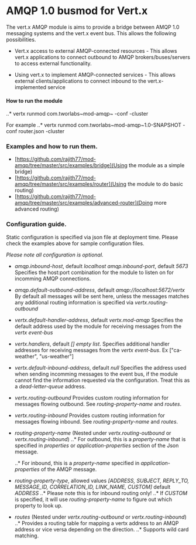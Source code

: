 AMQP 1.0 busmod for Vert.x
==========================

The vert.x AMQP module is aims to provide a bridge between AMQP 1.0 messaging systems and the vert.x event bus. This allows the following possibilities.

* Vert.x access to external AMQP-connected resources - This allows vert.x applications to connect outbound to AMQP brokers/buses/servers to access external functionality.

* Using vert.x to implement AMQP-connected services - This allows external clients/applications to connect inbound to the vert.x-implemented service

#### How to run the module
..* vertx runmod com.tworlabs~mod-amqp~<version> -conf <config-file> -cluster

For example
..* vertx runmod com.tworlabs~mod-amqp~1.0-SNAPSHOT -conf router.json -cluster

### Examples and how to run them.
* [https://github.com/rajith77/mod-amqp/tree/master/src/examples/bridge](Using the module as a simple bridge)
* [https://github.com/rajith77/mod-amqp/tree/master/src/examples/router](Using the module to do basic routing)
* [https://github.com/rajith77/mod-amqp/tree/master/src/examples/advanced-router](Doing more advanced routing)

### Configuration guide.
Static configuration is specified via json file at deployment time.
Please check the examples above for sample configuration files.

*Please note all configuration is optional.*

* *amqp.inbound-host*, default *localhost*
  *amqp.inbound-port*, default *5673*
  Specifies the host:port combination for the module to listen on for incomming AMQP connections.

* *amqp.default-outbound-address*, default *amqp://localhost:5672/vertx*
  By default all messages will be sent here, unless the messages matches any additional routing information is specified via *vertx.routing-outbound*

* *vertx.default-handler-address*, default *vertx.mod-amqp*
  Specifies the default address used by the module for receiving messages from the *vertx event-bus*

* *vertx.handlers*, default *[] empty list*.
  Specifies additional handler addresses for receiving messages from the *vertx event-bus*.
  Ex ["ca-weather", "us-weather"]

* *vertx.default-inbound-address*, default *null*
  Specifies the address used when sending incomming messages to the event bus, if the module cannot find the information requested via the configuration. Treat this as a *dead-letter-queue* address.

* *vertx.routing-outbound*
  Provides custom routing information for messages flowing outbound. See *routing-property-name* and *routes*.

* *vertx.routing-inbound*
  Provides custom routing information for messages flowing inbound. See *routing-property-name* and *routes*.

* *routing-property-name* (Nested under *vertx.routing-outbound* or *vertx.routing-inbound*)
  ..* For outbound, this is a *property-name* that is specified in *properties* or *application-properties* section of the Json message.
  
  ..* For inbound, this is a *property-name* specified in *application-properties* of the AMQP message.

* *routing-property-type*, allowed values *[ADDRESS, SUBJECT, REPLY_TO, MESSAGE_ID, CORRELATION_ID, LINK_NAME, CUSTOM]* default *ADDRESS* 
  ..* Please note this is for inbound routing only!
  ..* If *CUSTOM* is specified, it will use *routing-property-name* to figure out which property to look up.

* *routes* (Nested under *vertx.routing-outbound* or *vertx.routing-inbound*)
  ..* Provides a routing table for mapping a vertx address to an AMQP address or vice versa depending on the direction.
  ..* Supports wild card matching.
